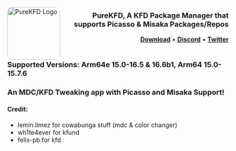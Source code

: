 <p align="left">
  <img align="left" height="120" src="https://github.com/Lrdsnow/PureKFD/blob/4.0/PureKFD/Assets.xcassets/AppIcons/AppIcon.appiconset/App%20Store.png?raw=true" alt="PureKFD Logo" style="float: left; border-radius: 10px;"/>
</p>
<h3 align="right">PureKFD, A KFD Package Manager that supports Picasso & Misaka Packages/Repos</h3> 

<p  align="right" >
  <strong><a  href="https://github.com/Lrdsnow/PureKFD/releases/latest">Download</a></strong>
  •
  <strong><a  href="https://discord.gg/Kh8aKRfD3K">Discord</a></strong>
  •
  <strong><a  href="https://twitter.com/Lrdsnow101">Twitter</a></strong>
</p>
<div class="clear"></div>


#

### Supported Versions: Arm64e 15.0-16.5 & 16.6b1, Arm64 15.0-15.7.6

### An MDC/KFD Tweaking app with Picasso and Misaka Support!

#### Credit:
- lemin.limez for cowabunga stuff (mdc & color changer)
- wh1te4ever for kfund
- felix-pb for kfd
